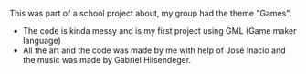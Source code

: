 This was part of a school project about, my group had the theme "Games".

- The code is kinda messy and is my first project using GML (Game maker language)
- All the art and the code was made by me with help of José Inacio and the music was made by Gabriel Hilsendeger.
